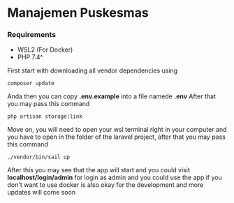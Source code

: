 # Manajemen Puskesmas
<!-- Requirement -->
### Requirements
- WSL2 (For Docker)
- PHP 7.4^


First start with downloading all vendor dependencies using 

```
composer update
```

Anda then you can copy **.env.example** into a file namede **.env** After that you may pass this command 

<!-- For linking the storage and public folder -->
```
php artisan storage:link
```

Move on, you will need to open your wsl terminal right in your computer and you have to open in the folder of the laravel project, after that you may pass this command

```
./vendor/bin/sail up
```

After this you may see that the app will start and you could visit **localhost/login/admin** for login as admin and you could use the app if you don't want to use docker is also okay for the development and more updates will come soon
